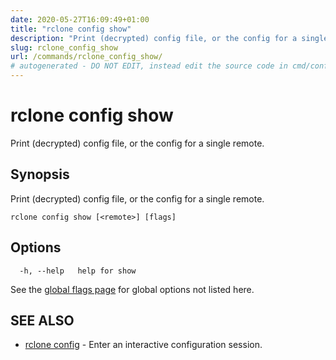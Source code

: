```yaml
---
date: 2020-05-27T16:09:49+01:00
title: "rclone config show"
description: "Print (decrypted) config file, or the config for a single remote."
slug: rclone_config_show
url: /commands/rclone_config_show/
# autogenerated - DO NOT EDIT, instead edit the source code in cmd/config/show/ and as part of making a release run "make commanddocs"
---
```

# rclone config show

Print (decrypted) config file, or the config for a single remote.

## Synopsis

Print (decrypted) config file, or the config for a single remote.

```
rclone config show [<remote>] [flags]
```

## Options

```
  -h, --help   help for show
```

See the [global flags page](/flags/) for global options not listed here.

## SEE ALSO

* [rclone config](/commands/rclone_config/)	 - Enter an interactive configuration session.

